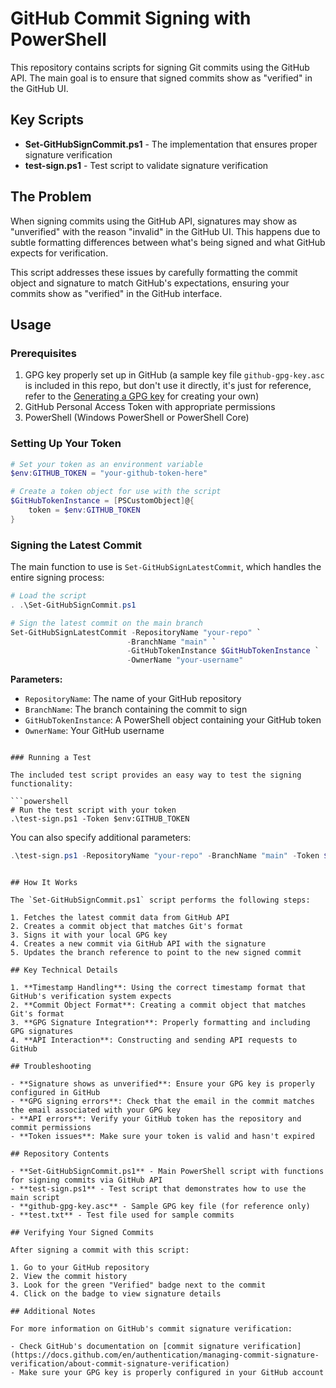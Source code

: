 # GitHub Commit Signing with PowerShell

This repository contains scripts for signing Git commits using the GitHub API. The main goal is to ensure that signed commits show as "verified" in the GitHub UI.

## Key Scripts

- **Set-GitHubSignCommit.ps1** - The implementation that ensures proper signature verification
- **test-sign.ps1** - Test script to validate signature verification

## The Problem

When signing commits using the GitHub API, signatures may show as "unverified" with the reason "invalid" in the GitHub UI. This happens due to subtle formatting differences between what's being signed and what GitHub expects for verification.

This script addresses these issues by carefully formatting the commit object and signature to match GitHub's expectations, ensuring your commits show as "verified" in the GitHub interface.

## Usage

### Prerequisites

1. GPG key properly set up in GitHub (a sample key file `github-gpg-key.asc` is included in this repo, but don't use it directly, it's just for reference, refer to the [Generating a GPG key](https://docs.github.com/en/authentication/managing-commit-signature-verification/generating-a-new-gpg-key) for creating your own)
2. GitHub Personal Access Token with appropriate permissions
3. PowerShell (Windows PowerShell or PowerShell Core)

### Setting Up Your Token

```powershell
# Set your token as an environment variable
$env:GITHUB_TOKEN = "your-github-token-here"

# Create a token object for use with the script
$GitHubTokenInstance = [PSCustomObject]@{
    token = $env:GITHUB_TOKEN
}
```

### Signing the Latest Commit

The main function to use is `Set-GitHubSignLatestCommit`, which handles the entire signing process:

```powershell
# Load the script
. .\Set-GitHubSignCommit.ps1

# Sign the latest commit on the main branch
Set-GitHubSignLatestCommit -RepositoryName "your-repo" `
                          -BranchName "main" `
                          -GitHubTokenInstance $GitHubTokenInstance `
                          -OwnerName "your-username"
```

**Parameters:**

- `RepositoryName`: The name of your GitHub repository
- `BranchName`: The branch containing the commit to sign
- `GitHubTokenInstance`: A PowerShell object containing your GitHub token
- `OwnerName`: Your GitHub username
```

### Running a Test

The included test script provides an easy way to test the signing functionality:

```powershell
# Run the test script with your token
.\test-sign.ps1 -Token $env:GITHUB_TOKEN
```

You can also specify additional parameters:

```powershell
.\test-sign.ps1 -RepositoryName "your-repo" -BranchName "main" -Token $env:GITHUB_TOKEN
```
```

## How It Works

The `Set-GitHubSignCommit.ps1` script performs the following steps:

1. Fetches the latest commit data from GitHub API
2. Creates a commit object that matches Git's format
3. Signs it with your local GPG key
4. Creates a new commit via GitHub API with the signature
5. Updates the branch reference to point to the new signed commit

## Key Technical Details

1. **Timestamp Handling**: Using the correct timestamp format that GitHub's verification system expects
2. **Commit Object Format**: Creating a commit object that matches Git's format
3. **GPG Signature Integration**: Properly formatting and including GPG signatures
4. **API Interaction**: Constructing and sending API requests to GitHub

## Troubleshooting

- **Signature shows as unverified**: Ensure your GPG key is properly configured in GitHub
- **GPG signing errors**: Check that the email in the commit matches the email associated with your GPG key
- **API errors**: Verify your GitHub token has the repository and commit permissions
- **Token issues**: Make sure your token is valid and hasn't expired

## Repository Contents

- **Set-GitHubSignCommit.ps1** - Main PowerShell script with functions for signing commits via GitHub API
- **test-sign.ps1** - Test script that demonstrates how to use the main script
- **github-gpg-key.asc** - Sample GPG key file (for reference only)
- **test.txt** - Test file used for sample commits

## Verifying Your Signed Commits

After signing a commit with this script:

1. Go to your GitHub repository
2. View the commit history
3. Look for the green "Verified" badge next to the commit
4. Click on the badge to view signature details

## Additional Notes

For more information on GitHub's commit signature verification:

- Check GitHub's documentation on [commit signature verification](https://docs.github.com/en/authentication/managing-commit-signature-verification/about-commit-signature-verification)
- Make sure your GPG key is properly configured in your GitHub account
